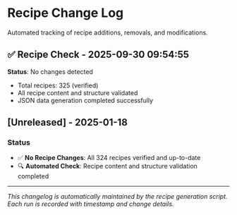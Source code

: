 # Recipe Change Log

Automated tracking of recipe additions, removals, and modifications.

## ✅ Recipe Check - 2025-09-30 09:54:55

**Status**: No changes detected
- Total recipes: 325 (verified)
- All recipe content and structure validated
- JSON data generation completed successfully
## [Unreleased] - 2025-01-18

### Status
- ✅ **No Recipe Changes**: All 324 recipes verified and up-to-date
- 🔍 **Automated Check**: Recipe content and structure validation completed

---

*This changelog is automatically maintained by the recipe generation script. Each run is recorded with timestamp and change details.*